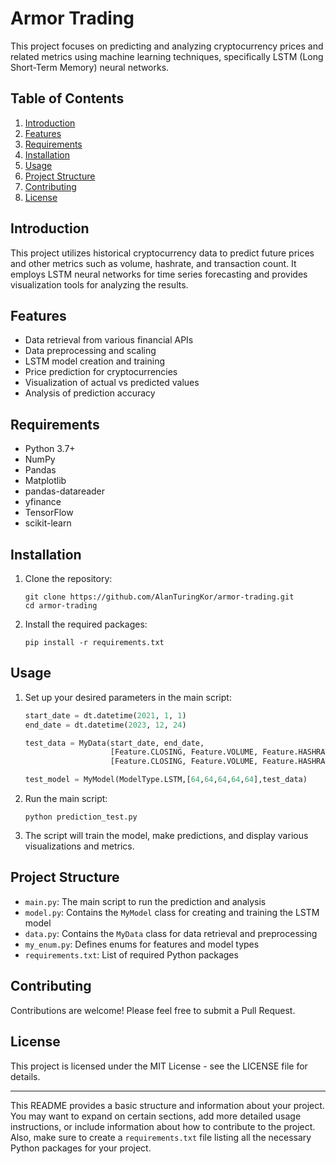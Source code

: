 # Armor Trading

This project focuses on predicting and analyzing cryptocurrency prices and related metrics using machine learning techniques, specifically LSTM (Long Short-Term Memory) neural networks.

## Table of Contents

1. [Introduction](#introduction)
2. [Features](#features)
3. [Requirements](#requirements)
4. [Installation](#installation)
5. [Usage](#usage)
6. [Project Structure](#project-structure)
7. [Contributing](#contributing)
8. [License](#license)

## Introduction

This project utilizes historical cryptocurrency data to predict future prices and other metrics such as volume, hashrate, and transaction count. It employs LSTM neural networks for time series forecasting and provides visualization tools for analyzing the results.

## Features

- Data retrieval from various financial APIs
- Data preprocessing and scaling
- LSTM model creation and training
- Price prediction for cryptocurrencies
- Visualization of actual vs predicted values
- Analysis of prediction accuracy

## Requirements

- Python 3.7+
- NumPy
- Pandas
- Matplotlib
- pandas-datareader
- yfinance
- TensorFlow
- scikit-learn

## Installation

1. Clone the repository:
   ```
   git clone https://github.com/AlanTuringKor/armor-trading.git
   cd armor-trading
   ```

2. Install the required packages:
   ```
   pip install -r requirements.txt
   ```

## Usage

1. Set up your desired parameters in the main script:
   ```python
   start_date = dt.datetime(2021, 1, 1)
   end_date = dt.datetime(2023, 12, 24)

   test_data = MyData(start_date, end_date, 
                      [Feature.CLOSING, Feature.VOLUME, Feature.HASHRATE, Feature.TRANSACTIONCOUNT],
                      [Feature.CLOSING, Feature.VOLUME, Feature.HASHRATE, Feature.TRANSACTIONCOUNT])

   test_model = MyModel(ModelType.LSTM,[64,64,64,64,64],test_data)
   ```

2. Run the main script:
   ```
   python prediction_test.py
   ```

3. The script will train the model, make predictions, and display various visualizations and metrics.

## Project Structure

- `main.py`: The main script to run the prediction and analysis
- `model.py`: Contains the `MyModel` class for creating and training the LSTM model
- `data.py`: Contains the `MyData` class for data retrieval and preprocessing
- `my_enum.py`: Defines enums for features and model types
- `requirements.txt`: List of required Python packages

## Contributing

Contributions are welcome! Please feel free to submit a Pull Request.

## License

This project is licensed under the MIT License - see the LICENSE file for details.

---

This README provides a basic structure and information about your project. You may want to expand on certain sections, add more detailed usage instructions, or include information about how to contribute to the project. Also, make sure to create a `requirements.txt` file listing all the necessary Python packages for your project.
